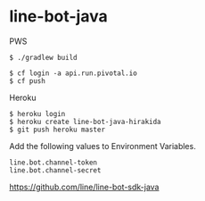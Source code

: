 # line-bot-java

PWS
```
$ ./gradlew build 

$ cf login -a api.run.pivotal.io
$ cf push
```

Heroku
```
$ heroku login
$ heroku create line-bot-java-hirakida
$ git push heroku master
```

Add the following values to Environment Variables.  
```
line.bot.channel-token 
line.bot.channel-secret
```

https://github.com/line/line-bot-sdk-java
